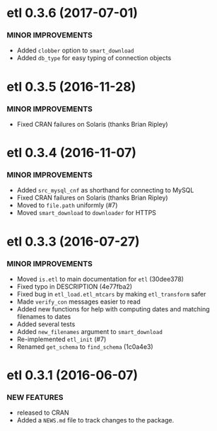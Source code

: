 # etl 0.3.6 (2017-07-01)

### MINOR IMPROVEMENTS

* Added `clobber` option to `smart_download`
* Added `db_type` for easy typing of connection objects

# etl 0.3.5 (2016-11-28)

### MINOR IMPROVEMENTS

* Fixed CRAN failures on Solaris (thanks Brian Ripley)

# etl 0.3.4 (2016-11-07)

### MINOR IMPROVEMENTS

* Added `src_mysql_cnf` as shorthand for connecting to MySQL
* Fixed CRAN failures on Solaris (thanks Brian Ripley)
* Moved to `file.path` uniformly (#7)
* Moved `smart_download` to `downloader` for HTTPS

# etl 0.3.3 (2016-07-27)

### MINOR IMPROVEMENTS

* Moved `is.etl` to main documentation for `etl` (30dee378)
* Fixed typo in DESCRIPTION (4e77fba2)
* Fixed bug in `etl_load.etl_mtcars` by making `etl_transform` safer
* Made `verify_con` messages easier to read
* Added new functions for help with computing dates and matching filenames to dates
* Added several tests
* Added `new_filenames` argument to `smart_download`
* Re-implemented `etl_init` (#7)
* Renamed `get_schema` to `find_schema` (1c0a4e3)

# etl 0.3.1 (2016-06-07)

### NEW FEATURES

* released to CRAN
* Added a `NEWS.md` file to track changes to the package.



